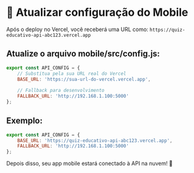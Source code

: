 # 📱 Atualizar configuração do Mobile

Após o deploy no Vercel, você receberá uma URL como:
`https://quiz-educativo-api-abc123.vercel.app`

## Atualize o arquivo mobile/src/config.js:

```javascript
export const API_CONFIG = {
    // Substitua pela sua URL real do Vercel
    BASE_URL: 'https://sua-url-do-vercel.vercel.app',
    
    // Fallback para desenvolvimento
    FALLBACK_URL: 'http://192.168.1.100:5000'
};
```

## Exemplo:
```javascript
export const API_CONFIG = {
    BASE_URL: 'https://quiz-educativo-api-abc123.vercel.app',
    FALLBACK_URL: 'http://192.168.1.100:5000'
};
```

Depois disso, seu app mobile estará conectado à API na nuvem! 🚀